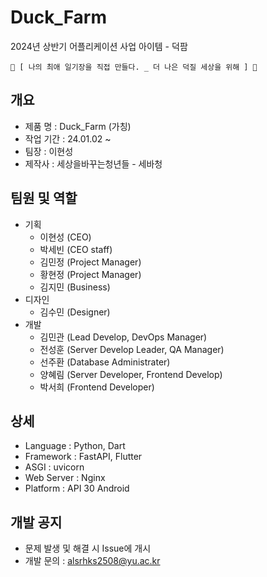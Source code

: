# Duck_Farm
2024년 상반기 어플리케이션 사업 아이템 - 덕팜

    🌻 [ 나의 최애 일기장을 직접 만들다. _ 더 나은 덕질 세상을 위해 ] 🌻   


## 개요
 - 제품 명 : Duck_Farm (가칭)
 - 작업 기간 : 24.01.02 ~ 
 - 팀장 : 이현성
 - 제작사 : 세상을바꾸는청년들 - 세바청
  
## 팀원 및 역할
  + 기획
    + 이현성 (CEO)
    + 박세빈 (CEO staff)
    + 김민정 (Project Manager)
    + 황현정 (Project Manager)
    + 김지민 (Business)
  + 디자인
    + 김수민 (Designer)
  + 개발
    + 김민관 (Lead Develop, DevOps Manager)
    + 전성훈 (Server Develop Leader, QA Manager)
    + 선주환 (Database Administrater)
    + 양혜림 (Server Developer, Frontend Develop)
    + 박서희 (Frontend Developer)

## 상세
 - Language : Python, Dart
 - Framework : FastAPI, Flutter
 - ASGI : uvicorn
 - Web Server : Nginx
 - Platform : API 30 Android
 
## 개발 공지
 - 문제 발생 및 해결 시 Issue에 개시
 - 개발 문의 : alsrhks2508@yu.ac.kr



